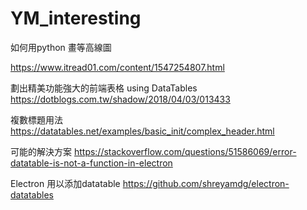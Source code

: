 # YM_interesting

如何用python 畫等高線圖

https://www.itread01.com/content/1547254807.html

劃出精美功能強大的前端表格 using DataTables
https://dotblogs.com.tw/shadow/2018/04/03/013433

複數標題用法
https://datatables.net/examples/basic_init/complex_header.html

可能的解決方案
https://stackoverflow.com/questions/51586069/error-datatable-is-not-a-function-in-electron

Electron 用以添加datatable
https://github.com/shreyamdg/electron-datatables
